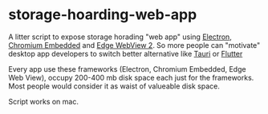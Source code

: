 # storage-hoarding-web-app

A litter script to expose storage horading "web app" using [Electron](https://github.com/electron/electron), [Chromium Embedded](https://github.com/chromiumembedded/cef) and [Edge WebView 2](https://github.com/chromiumembedded/cef).
So more people can "motivate" desktop app developers to switch better alternative like [Tauri](https://github.com/tauri-apps/tauri) or [Flutter](https://github.com/flutter/flutter)

Every app use these frameworks (Electron, Chromium Embedded, Edge Web View), occupy 200-400 mb disk space each just for the frameworks.
Most people would consider it as waist of valueable disk space.

Script works on mac.
